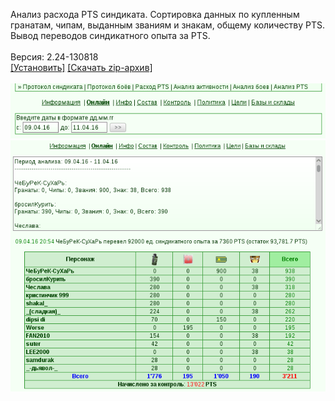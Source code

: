 Анализ расхода PTS синдиката. Сортировка данных по купленным гранатам, чипам, выданным званиям и знакам, общему количеству PTS. Вывод переводов синдикатного опыта за PTS.
<br>
<br>
Версия: 2.24-130818
<br>
[[Установить]](https://raw.githubusercontent.com/MyRequiem/comfortablePlayingInGW/master/separatedScripts/SyndPtsAnalyser/syndPtsAnalyser.user.js) [[Скачать zip-архив]](https://raw.githubusercontent.com/MyRequiem/comfortablePlayingInGW/master/separatedScripts/SyndPtsAnalyser/syndPtsAnalyser.user.js.zip)
<br>
<br>
![SyndPtsAnalyser](https://raw.githubusercontent.com/MyRequiem/comfortablePlayingInGW/master/imgs/SyndPtsAnalyser/screen1.png)
<br>
![SyndPtsAnalyser](https://raw.githubusercontent.com/MyRequiem/comfortablePlayingInGW/master/imgs/SyndPtsAnalyser/screen2.png)
<br>
